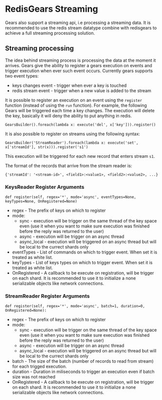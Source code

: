 # RedisGears Streaming
Gears also support a streaming api, i.e processing a streaming data. It is recommended to use the redis stream datatype combine with redisgears to achieve a full streaming processing solution.

## Streaming processing

The idea behind streaming process is processing the data at the moment it arrives. Gears give the ability to register a gears execution on events and trigger execution when ever such event occurs. Currently gears supports two event types:

* keys changes event - trigger when ever a key is touched
* redis stream event - trigger when a new value is added to the stream

It is possible to register an execution on an event using the `register` function (instead of using the `run` function).  For example, the following Gears will be triggered each time a key changes.  The execution will delete the key, basically it will deny the ability to put anything in redis.
```
GearsBuilder().foreach(lambda x: execute('del', x['key'])).register()
```

It is also possible to register on streams using the following syntax:
```
GearsBuilder('StreamReader').foreach(lambda x: execute('set', x['streamId'], str(x))).register('s1')
```
This execution will be triggered for each new record that enters stream `s1`.

The format of the records that arrive from the stream reader is:
```
{'streamId': '<stream-id>', <field1>:<value1>, <field2>:<value2>, ...}
```

### KeysReader Register Arguments
```
def register(self, regex='*', mode='async', eventTypes=None, keyTypes=None, OnRegistered=None)
```
* regex - The prefix of keys on which to register
* mode:
    * sync - execution will be trigger on the same thread of the key space even (use it when you want to make sure execution was finished before the reply was returned to the user)
    * async - execution will be trigger on an async thread
    * async_local - execution will be triggered on an async thread but will be local to the currect shards only
* eventTypes - List of commands on which to trigger event. When set it is treated as white list.
* keyTypes - List of keys types on which to trigger event. When set it is treated as white list.
* OnRegistered - A callback to be execute on registration, will be trigger on each shard. It is recommended to use it to initialize a none serializable objects like network connections.

### StreamReader Register Arguments
```
def register(self, regex='*', mode='async', batch=1, duration=0, OnRegistered=None):
```
* regex - The prefix of keys on which to register
* mode:
    * sync - execution will be trigger on the same thread of the key space even (use it when you want to make sure execution was finished before the reply was returned to the user)
    * async - execution will be trigger on an async thread
    * async_local - execution will be triggered on an async thread but will be local to the currect shards only
* batch - The size of the batch (number of records to read from stream) for each trigged execution. 
* duration - Duration in miliseconds to trigger an execution even if batch size was not reached
* OnRegistered - A callback to be execute on registration, will be trigger on each shard. It is recommended to use it to initialize a none serializable objects like network connections.